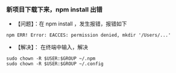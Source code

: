

### 新项目下载下来，npm install 出错
- 【问题】：在 npm install ，发生报错，报错如下
```
npm ERR! Error: EACCES: permission denied, mkdir '/Users/...'
```

- 【解决】： 在终端中输入，解决

```
sudo chown -R $USER:$GROUP ~/.npm
sudo chown -R $USER:$GROUP ~/.config
```

